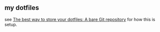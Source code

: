 ## my dotfiles ##
see [The best way to store your dotfiles: A bare Git repository](https://developer.atlassian.com/blog/2016/02/best-way-to-store-dotfiles-git-bare-repo/) for how this is setup.
